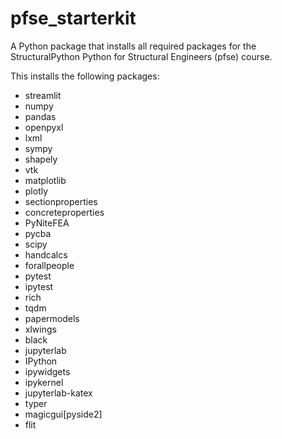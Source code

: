 # pfse_starterkit
A Python package that installs all required packages for the StructuralPython Python for Structural Engineers (pfse) course.

This installs the following packages:

* streamlit
* numpy
* pandas
* openpyxl
* lxml
* sympy
* shapely
* vtk
* matplotlib
* plotly
* sectionproperties
* concreteproperties
* PyNiteFEA
* pycba
* scipy
* handcalcs
* forallpeople
* pytest
* ipytest
* rich
* tqdm
* papermodels
* xlwings
* black
* jupyterlab
* IPython
* ipywidgets
* ipykernel
* jupyterlab-katex
* typer
* magicgui[pyside2]
* flit
